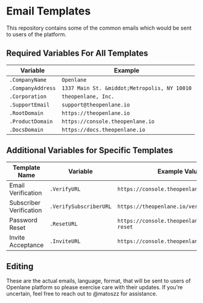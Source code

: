 # Email Templates

This repository contains some of the common emails which would be sent to users
of the platform.

## Required Variables For All Templates

| Variable          | Example                                      |
| ----------------- | -------------------------------------------- |
| `.CompanyName`    | `Openlane`                                   |
| `.CompanyAddress` | `1337 Main St. &middot;Metropolis, NY 10010` |
| `.Corporation`    | `theopenlane, Inc.`                          |
| `.SupportEmail`   | `support@theopenlane.io`                     |
| `.RootDomain`     | `https://theopenlane.io`                     |
| `.ProductDomain`  | `https://console.theopenlane.io`             |
| `.DocsDomain`     | `https://docs.theopenlane.io`                |

## Additional Variables for Specific Templates

| Template Name           | Variable               | Example Value                                   |
| ----------------------- | ---------------------- | ----------------------------------------------- |
| Email Verification      | `.VerifyURL`           | `https://console.theopenlane.io/verify`         |
| Subscriber Verification | `.VerifySubscriberURL` | `https://theopenlane.io/verify`                 |
| Password Reset          | `.ResetURL`            | `https://console.theopenlane.io/password-reset` |
| Invite Acceptance       | `.InviteURL`           | `https://console.theopenlane.io/invite`         |

## Editing

These are the actual emails, language, format, that will be sent to users of
Openlane platform so please exercise care with their updates. If you're
uncertain, feel free to reach out to @matoszz for assistance.
